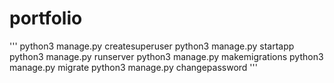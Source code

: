 # portfolio


''' 
python3 manage.py createsuperuser
python3 manage.py startapp <name>
python3 manage.py runserver
python3 manage.py makemigrations
python3 manage.py migrate
python3 manage.py changepassword
'''